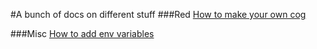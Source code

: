 #A bunch of docs on different stuff
###Red
[How to make your own cog](./Red/make-your-own-cog.md)

###Misc
[How to add env variables](./Misc/setting-env-variables.md)